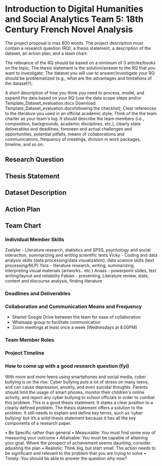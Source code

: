 # Introduction to Digital Humanities and Social Analytics Team 5: 18th Century French Novel Analysis

The project proposal is max 800 words. The project description must contain a research question (RQ), a thesis statement, a description of the dataset, an action plan, and a team chart:

The relevance of the RQ should be based on a minimum of 3 articles/books on the topic;
The thesis statement is the solution/answer to the RQ that you want to investigate;
The dataset you will use to answer/investigate your RQ should be problematized (e.g., what are the advantages and limitations of the dataset?);

A short description of how you think you need to process, model, and expand the data based on your RQ (use the data scope steps and/or Template_Dataset_evaluation.docx Download Template_Dataset_evaluation.docxfollowing the checklist);
Clear references to the literature you used in an official academic style;
Think of the the team charter as your team's log. It should describe the team members (i.e., composition, backgrounds, academic disciplines, etc.), clearly state deliverables and deadlines, foreseen and actual challenges and opportunities, potential pitfalls, means of collaborations and communications, frequency of meetings, division in work packages, timeline, and so on. 

## Research Question


## Thesis Statement


## Dataset Description


## Action Plan


## Team Chart
### Individual Member Skills
Zselyke - Literature research, statistics and SPSS, psychology and social interaction, summarizing and writing scientific texts
Vicky - Coding and data analysis skills (data processing/data visualization), data science skills (text processing/NLP)
Yara - literature research, writing, summarizing, interpreting visual materials (artworks.. etc )
Anass - powerpoint slides, text writing/layout and reliability
Fabian - presenting, Literature review, stats, content and discourse analysis, finding literature 

### Deadlines and Deliverables


### Collaboration and Communication Means and Frequency
- Shared Google Drive between the team for ease of collaboration
- Whatsapp group to facilitate communication
- Zoom meetings at least once a week (Wednesdays at 8.00PM)


### Team Member Roles


### Project Timeline




### How to come up with a good research question (fyi)
With more and more teens using smartphones and social media,
cyber bullying is on the rise. Cyber bullying puts a lot of stress on
many teens, and can cause depression, anxiety, and even suicidal
thoughts. Parents should limit the usage of smart phones, monitor
their children's online activity, and report any cyber bullying to
school officials in order to combat this problem.
This is a good thesis statement. It states a clear position to a clearly defined problem. The thesis statement offers a solution to
the problem. It still needs to explain and define key terms, such as ‘cyber bullying’ but it’s a solid thesis statement because it
has all the key components of a research paper.

• Be Specific rather than general
• Measurable: You must find some way of measuring your outcome
• Attainable: You must be capable of attaining your goal. Where the prospect of
achievement seems daunting, consider adjusting the plan
• Realistic: Think big, but start small. The action needs to be significant and relevant
to the problem that you are trying to solve
• Timely: You should be able to answer the question why now?